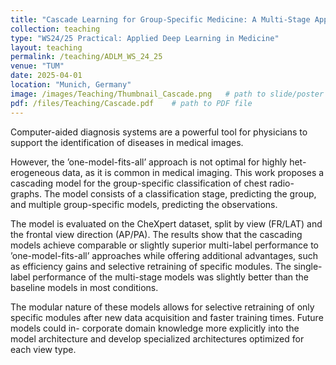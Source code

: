 ```yaml
---
title: "Cascade Learning for Group-Specific Medicine: A Multi-Stage Approach"
collection: teaching
type: "WS24/25 Practical: Applied Deep Learning in Medicine"
layout: teaching
permalink: /teaching/ADLM_WS_24_25
venue: "TUM"
date: 2025-04-01
location: "Munich, Germany"
image: /images/Teaching/Thumbnail_Cascade.png   # path to slide/poster image
pdf: /files/Teaching/Cascade.pdf    # path to PDF file
---
```


Computer-aided diagnosis systems are a powerful tool for
physicians to support the identification of diseases in medical images.

However, the ’one-model-fits-all’ approach is not optimal for highly het-
erogeneous data, as it is common in medical imaging. This work proposes
a cascading model for the group-specific classification of chest radio-
graphs. The model consists of a classification stage, predicting the group,
and multiple group-specific models, predicting the observations. 

The model is evaluated on the CheXpert dataset, split by view (FR/LAT) and
the frontal view direction (AP/PA). The results show that the cascading
models achieve comparable or slightly superior multi-label performance
to ’one-model-fits-all’ approaches while offering additional advantages,
such as efficiency gains and selective retraining of specific modules. The
single-label performance of the multi-stage models was slightly better
than the baseline models in most conditions. 

The modular nature of these models allows for selective retraining of only specific modules after
new data acquisition and faster training times. Future models could in-
corporate domain knowledge more explicitly into the model architecture
and develop specialized architectures optimized for each view type.